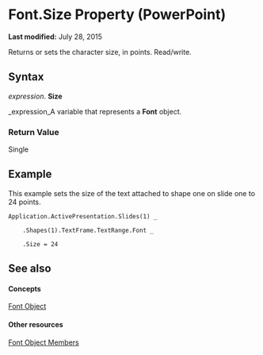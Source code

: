 
# Font.Size Property (PowerPoint)

 **Last modified:** July 28, 2015

Returns or sets the character size, in points. Read/write.

## Syntax

 _expression_. **Size**

 _expression_A variable that represents a  **Font** object.


### Return Value

Single


## Example

This example sets the size of the text attached to shape one on slide one to 24 points.


```
Application.ActivePresentation.Slides(1) _

    .Shapes(1).TextFrame.TextRange.Font _

    .Size = 24
```


## See also


#### Concepts


 [Font Object](ad62daaa-01a5-36cc-5451-e0da0134ac95.md)
#### Other resources


 [Font Object Members](a2043117-2222-dad3-d73c-0e9d5591c9be.md)
